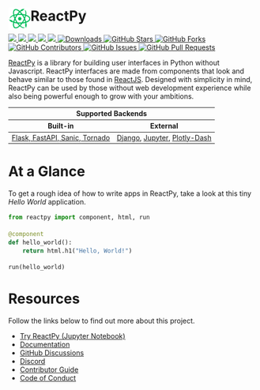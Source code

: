 # <img src="https://raw.githubusercontent.com/reactive-python/reactpy/main/branding/svg/reactpy-logo-square.svg" align="left" height="45"/> ReactPy

<p>
    <a href="https://github.com/reactive-python/reactpy/actions">
        <img src="https://github.com/reactive-python/reactpy/workflows/test/badge.svg?event=push">
    </a>
    <a href="https://pypi.org/project/reactpy/">
        <img src="https://img.shields.io/pypi/v/reactpy.svg?label=PyPI">
    </a>
    <a href="https://github.com/reactive-python/reactpy/blob/main/LICENSE">
        <img src="https://img.shields.io/badge/License-MIT-purple.svg">
    </a>
    <a href="https://reactpy.dev/">
        <img src="https://img.shields.io/website?down_message=offline&label=Docs&logo=read-the-docs&logoColor=white&up_message=online&url=https%3A%2F%2Freactpy.dev%2Fdocs%2Findex.html">
    </a>
    <a href="https://discord.gg/uNb5P4hA9X">
        <img src="https://img.shields.io/discord/1111078259854168116?label=Discord&logo=discord">
    </a>
    <a href="https://pepy.tech/project/reactpy">
        <img src="https://static.pepy.tech/badge/reactpy/month" alt="Downloads">
    </a>
    <a href="https://github.com/reactive-python/reactpy/stargazers">
        <img src="https://img.shields.io/github/stars/reactive-python/reactpy.svg" alt="GitHub Stars">
    </a>
    <a href="https://github.com/reactive-python/reactpy/network/members">
        <img src="https://img.shields.io/github/forks/reactive-python/reactpy.svg" alt="GitHub Forks">
    </a>
    <a href="https://github.com/reactive-python/reactpy/graphs/contributors">
        <img src="https://img.shields.io/github/contributors/reactive-python/reactpy.svg" alt="GitHub Contributors">
    </a>
    <a href="https://github.com/reactive-python/reactpy/issues">
        <img src="https://img.shields.io/github/issues/reactive-python/reactpy.svg" alt="GitHub Issues">
    </a>
    <a href="https://github.com/reactive-python/reactpy/pulls">
        <img src="https://img.shields.io/github/issues-pr/reactive-python/reactpy.svg" alt="GitHub Pull Requests">
    </a>
</p>


[ReactPy](https://reactpy.dev/) is a library for building user interfaces in Python without Javascript. ReactPy interfaces are made from components that look and behave similar to those found in [ReactJS](https://reactjs.org/). Designed with simplicity in mind, ReactPy can be used by those without web development experience while also being powerful enough to grow with your ambitions.

<table align="center">
    <thead>
        <tr>
            <th colspan="2" style="text-align: center">Supported Backends</th>
        <tr>
            <th style="text-align: center">Built-in</th>
            <th style="text-align: center">External</th>
        </tr>
    </thead>
    <tbody>
        <tr>
        <td>
            <a href="https://reactpy.dev/docs/guides/getting-started/installing-reactpy.html#officially-supported-servers">
                Flask, FastAPI, Sanic, Tornado
            </a>
        </td>
        <td>
            <a href="https://github.com/reactive-python/reactpy-django">Django</a>,
            <a href="https://github.com/reactive-python/reactpy-jupyter">Jupyter</a>,
            <a href="https://github.com/idom-team/idom-dash">Plotly-Dash</a>
        </td>
        </tr>
    </tbody>
</table>

# At a Glance

To get a rough idea of how to write apps in ReactPy, take a look at this tiny _Hello World_ application.

```python
from reactpy import component, html, run

@component
def hello_world():
    return html.h1("Hello, World!")

run(hello_world)
```

# Resources

Follow the links below to find out more about this project.

-   [Try ReactPy (Jupyter Notebook)](https://mybinder.org/v2/gh/reactive-python/reactpy-jupyter/main?urlpath=lab/tree/notebooks/introduction.ipynb)
-   [Documentation](https://reactpy.dev/)
-   [GitHub Discussions](https://github.com/reactive-python/reactpy/discussions)
-   [Discord](https://discord.gg/uNb5P4hA9X)
-   [Contributor Guide](https://reactpy.dev/docs/about/contributor-guide.html)
-   [Code of Conduct](https://github.com/reactive-python/reactpy/blob/main/CODE_OF_CONDUCT.md)
